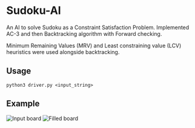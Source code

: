 # Sudoku-AI
An AI to solve Sudoku as a Constraint Satisfaction Problem. Implemented AC-3 and then Backtracking algorithm with Forward checking.

Minimum Remaining Values (MRV) and Least constraining value (LCV) heuristics were used alongside backtracking.

## Usage
```
python3 driver.py <input_string>
```

## Example

![Input board](https://github.com/ekjyot07/Sudoku-AI/images/inputBoard.png?raw=true)
![Filled board](https://github.com/ekjyot07/Sudoku-AI/images/filledBoard.png?raw=true)
